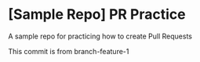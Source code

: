 # [Sample Repo] PR Practice
A sample repo for practicing how to create Pull Requests

This commit is from branch-feature-1
